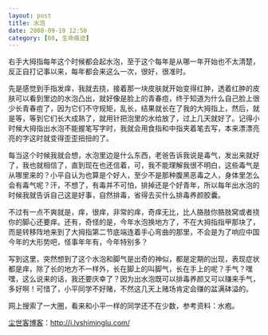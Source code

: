 ```yaml
---
layout: post
title: 水泡
date: 2008-09-19 12:50
category: [08, 生命痕迹]
---
```

右手大拇指每年这个时候都会起水泡，至于这个每年是从哪一年开始也不太清楚，反正自打记事以来，每年都会来这么一次，很好，很准时。

先是感觉到手指发痒，我就去挠，接着那一块皮肤就开始变得红肿，透着红肿的皮肤可以看到里边的水泡凸出，就好像是脸上的青春痘，终于知道为什么自己脸上很少长青春痘了，因为它们不守规矩，乱长，结果就长在了我的大拇指上，然后，就是等，等到它们长大成熟了，就用针把泡里的水给放了，过上几天就好了。记得小时候大拇指出水泡不能握笔写字时，我就会用食指和中指夹着笔去写，本来漂漂亮亮的字这时就变得歪歪扭扭的了。

每当这个时候我就会想，水泡里边是什么东西，老爸告诉我说是毒气，发出来就好了，我也就相信了，直到现在也还信着，可，我不能理解我很不明白，这些毒气是从哪里来的？小平自认为也算是个好人，至少不是那种腹黑恶毒之人，身体里怎么会有毒气呢？汗，不想了，有毒并不可怕，排掉还是个好青年，所以每年出水泡的时候我就告诉自己这是好事，自然排毒，省得去买什么排毒养颜胶囊。

不过有一点不爽就是，痒，很痒，非常的痒，奇痒无比，比人胳肢你胳肢窝或者挠你的脚心还要痒。还有，奇怪的是，今年水泡换地方了，不在大拇指指甲那块了，而是转移阵地来到了大拇指第二节底端连着手心弯曲的那里，不会是为了响应中国今年的大形势吧，怪事年年有，今年特别多？

写到这里，突然想到了这个水泡和脚气是出奇的神似，都是定期的出现，表现症状都是痒，除了长的地方不一样外，长在脚上的叫脚气，长在手上的呢？手气？嘿嘿，这么说来的话，我还要庆幸了？因为出水泡既可以排毒养颜又可以赚来手气，多好啊！可惜了，小平同学不好赌，不然这几天上赌场肯定会赚的盆满砵溢的。

网上搜索了一大圈，看来和小平一样的同学还不在少数，参考资料：水疱。

<a href="http://i.lvshiminglu.com/">尘世客博客</a>：<a href="http://i.lvshiminglu.com/">http://i.lvshiminglu.com/</a>

